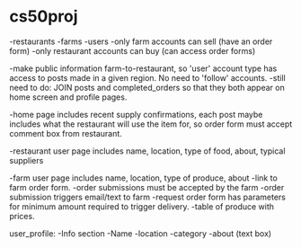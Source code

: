 # cs50proj

-restaurants
-farms
-users
-only farm accounts can sell (have an order form)
-only restaurant accounts can buy (can access order forms)

-make public information farm-to-restaurant, so 'user' account type has access to posts made in a given region. No need to 'follow' accounts. 
    -still need to do: JOIN posts and completed_orders so that they both appear on home screen and profile pages. 

-home page includes recent supply confirmations, each post maybe includes what the restaurant will use the item for, so order form must accept comment box from restaurant. 

-restaurant user page includes name, location, type of food, about, typical suppliers

-farm user page includes name, location, type of produce, about
    -link to farm order form.
        -order submissions must be accepted by the farm 
            -order submission triggers email/text to farm
        -request order form has parameters for minimum amount required to trigger delivery.
        -table of produce with prices. 


user_profile:
    -Info section
        -Name
        -location
        -category
        -about (text box)
